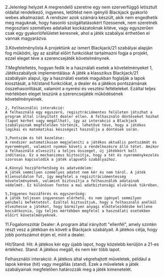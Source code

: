 2.Jelenlegi helyzet
A megrendelő szeretne egy nem szerverfüggő letisztult oldallal rendelkező, ingyenes, letöltést nem
igénylő Blackjack gyakorló webes alkalmazást.
A rendszer azok számára készült, akik nem engedhetik meg maguknak, hogy hasonló szolgáltatásokért fizessenek, nem szeretnék megosztani személyes adataikat kockázatoknak kitéve, vagy egyszerűen csak egy gyakorlófelületet keresnek, ahol a játék szabályai érthetően el vannak magyarázva.

3.Követelménylista
A projektünk az ismert Blackjack/21 szabályai alapján fog működni, így az azáltal előírt funkciókat tartalmazni fogja a projekt, ezzel eleget téve a szerencsejáték követelménynek.

7.Megfeleltetés, hogyan fedik le a használati esetek a követelményeket
    1, Játékszabályok implementálása:
    A játék a klasszikus Blackjack/21 szabályain alapul, így a használati esetek magukban foglalják a lapok kiosztását, a hit/stand funkciókat, a dealer és a játékos pontszámának összehasonlítását, valamint a nyerési és vesztési feltételeket. Ezáltal teljes mértékben eleget teszünk a szerencsejáték működésének követelményeinek.

    2, Felhasználói interakció:
    A felhasználó egy egyszerű, regisztrációmentes felületen játszhat a program által irányított dealer ellen. A felhasználó döntéseket hozhat (lapot kérhet vagy megállhat), így az interakció a Blackjack szabályainak megfelelően történik, lehetővé téve, hogy a játékos logikai és matematikai készségeit használja a döntések során.

    3,Pontszám és tét kezelése:
    A rendszer automatikusan megjeleníti a játékos aktuális pontszámát és nyereményét, valamint nyomon követi a rendelkezésre álló tétet. Amikor a felhasználó elveszíti a teljes összeget, új játékkört kell indítania. Ez a mechanizmus biztosítja, hogy a tét és nyereménykezelés szorosan kapcsolódik a játék alapvető szabályaihoz.

    4,Könnyű hozzáférhetőség és adatvédelem:
    A játék semmilyen személyes adatot nem kér és nem tárol. A játék kliensoldalon fut, így megfelel a regisztrációmentesség követelményének, valamint biztosítja a felhasználók adatainak védelmét. Ez különösen fontos a mai adatbiztonsági elvárások tükrében.

    5,Ingyenes hozzáférés és egyszerűség:
    A játék teljesen ingyenesen elérhető, és nem igényel semmilyen pénzbeli befektetést. Ezáltal biztosítjuk, hogy a felhasználó anélkül élvezhesse a játékot, hogy bármilyen anyagi elköteleződésbe kellene bocsátkoznia, így teljes mértékben megfelel a használati esetekben előírt követelményeknek.

11.Fogalomszótár
Dealer: A program által irányított "ellenfél", amely szintén részt vesz a játékban és követi a Blackjack szabályait. A játékos célja, hogy jobb pontszámot érjen el, mint a dealer.

Hit/Stand:
Hit: A játékos kér egy újabb lapot, hogy közelebb kerüljön a 21-es értékhez.
Stand: A játékos megáll, és nem kér több lapot.

Felhasználói interakció: A játékos által végrehajtott műveletek, például a lapok kérése (hit) vagy megállás (stand). Ezek a műveletek a játék szabályainak megfelelően határozzák meg a játék kimenetelét.